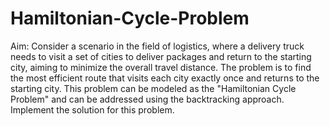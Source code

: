 # Hamiltonian-Cycle-Problem
Aim:
Consider a scenario in the field of logistics, where a delivery truck needs to visit a set of
cities to deliver packages and return to the starting city, aiming to minimize the overall travel
distance. The problem is to find the most efficient route that visits each city exactly once and
returns to the starting city. This problem can be modeled as the &quot;Hamiltonian Cycle Problem&quot;
and can be addressed using the backtracking approach. Implement the solution for this
problem.
